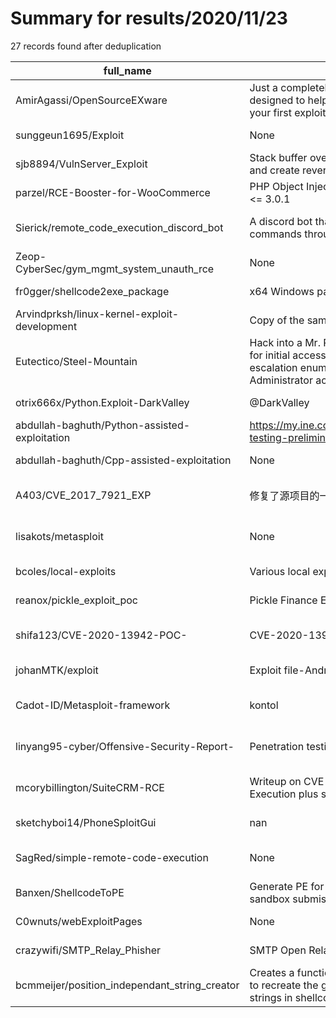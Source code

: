 
# Summary for results/2020/11/23
    
27 records found after deduplication

| full_name | description | html_url | matched_list | matched_count | pushed_at | size | stargazers_count | language | forks_count | vul_ids |
|-----------------------------------------------|---------------------------------------------------------------------------------------------------------------------------------------------------------------------------------------------------------|------------------------------------------------------------------|----------------------------------|-----------------|---------------------------|--------|--------------------|------------|---------------|--------------------|
| AmirAgassi/OpenSourceEXware | Just a completely open sourced, non skidded, and free exploit designed to help people learn the basics and maybe jump-start your first exploit! | https://github.com/AmirAgassi/OpenSourceEXware | ['exploit'] | 1 | 2020-11-23 23:21:06+00:00 | 2 | 1 | | 0 | [] |
| sunggeun1695/Exploit | None | https://github.com/sunggeun1695/Exploit | ['exploit'] | 1 | 2020-11-23 10:45:43+00:00 | 15 | 0 | | 0 | [] |
| sjb8894/VulnServer_Exploit | Stack buffer overflow + Meterpreter payload to exploit VulnServer and create reverse TCP shell | https://github.com/sjb8894/VulnServer_Exploit | ['exploit'] | 1 | 2020-11-23 22:56:17+00:00 | 1 | 0 | Python | 0 | [] |
| parzel/RCE-Booster-for-WooCommerce | PHP Object Injection Vulnerability in Booster for WooCommerce <= 3.0.1 | https://github.com/parzel/RCE-Booster-for-WooCommerce | ['rce'] | 1 | 2020-11-23 18:13:39+00:00 | 9172 | 0 | PHP | 1 | [] |
| Sierick/remote_code_execution_discord_bot | A discord bot that once set up and running allows you to execute commands through discord | https://github.com/Sierick/remote_code_execution_discord_bot | ['remote code execution'] | 1 | 2020-11-23 20:03:35+00:00 | 6 | 0 | Python | 0 | [] |
| Zeop-CyberSec/gym_mgmt_system_unauth_rce | None | https://github.com/Zeop-CyberSec/gym_mgmt_system_unauth_rce | ['rce'] | 1 | 2020-11-23 16:02:34+00:00 | 2 | 0 | Ruby | 0 | [] |
| fr0gger/shellcode2exe_package | x64 Windows package of the shellcode2exe tool | https://github.com/fr0gger/shellcode2exe_package | ['shellcode'] | 1 | 2020-11-23 15:16:20+00:00 | 4339 | 3 | | 3 | [] |
| Arvindprksh/linux-kernel-exploit-development | Copy of the same repository from gitlab by k3170makan | https://github.com/Arvindprksh/linux-kernel-exploit-development | ['exploit'] | 1 | 2020-11-23 15:10:48+00:00 | 2 | 0 | C | 0 | [] |
| Eutectico/Steel-Mountain | Hack into a Mr. Robot themed Windows machine. Use metasploit for initial access, utilise powershell for Windows privilege escalation enumeration and learn a new technique to get Administrator access. | https://github.com/Eutectico/Steel-Mountain | ['metasploit module OR payload'] | 1 | 2020-11-23 14:54:19+00:00 | 1229 | 0 | PowerShell | 1 | [] |
| otrix666x/Python.Exploit-DarkValley | @DarkValley | https://github.com/otrix666x/Python.Exploit-DarkValley | ['exploit'] | 1 | 2020-11-23 16:05:41+00:00 | 7 | 0 | Python | 0 | [] |
| abdullah-baghuth/Python-assisted-exploitation | https://my.ine.com/CyberSecurity/courses/5810c2ff/penetration-testing-preliminary-skills-programming | https://github.com/abdullah-baghuth/Python-assisted-exploitation | ['exploit'] | 1 | 2020-11-23 12:18:15+00:00 | 2 | 0 | Python | 0 | [] |
| abdullah-baghuth/Cpp-assisted-exploitation | None | https://github.com/abdullah-baghuth/Cpp-assisted-exploitation | ['exploit'] | 1 | 2020-11-23 12:16:53+00:00 | 3 | 0 | C++ | 0 | [] |
| A403/CVE_2017_7921_EXP | 修复了源项目的一个bug,若能正常使用使用源项目即可 | https://github.com/A403/CVE_2017_7921_EXP | ['cve-2'] | 1 | 2020-11-23 11:24:04+00:00 | 8 | 0 | Python | 0 | ['CVE-2017-7921'] |
| lisakots/metasploit | None | https://github.com/lisakots/metasploit | ['metasploit module OR payload'] | 1 | 2020-11-23 09:49:46+00:00 | 0 | 0 | | 0 | [] |
| bcoles/local-exploits | Various local exploits | https://github.com/bcoles/local-exploits | ['exploit'] | 1 | 2020-11-23 11:43:22+00:00 | 56 | 107 | Shell | 45 | [] |
| reanox/pickle_exploit_poc | Pickle Finance Exploit PoC | https://github.com/reanox/pickle_exploit_poc | ['exploit'] | 1 | 2020-11-23 01:53:11+00:00 | 79 | 2 | Solidity | 1 | [] |
| shifa123/CVE-2020-13942-POC- | CVE-2020-13942 POC + Automation Script | https://github.com/shifa123/CVE-2020-13942-POC- | ['cve poc', 'cve-2'] | 2 | 2020-11-23 10:48:34+00:00 | 6 | 9 | nan | 9 | ['CVE-2020-13942'] |
| johanMTK/exploit | Exploit file-Android | https://github.com/johanMTK/exploit | ['exploit'] | 1 | 2020-11-23 21:40:44+00:00 | 19 | 0 | | 0 | [] |
| Cadot-ID/Metasploit-framework | kontol | https://github.com/Cadot-ID/Metasploit-framework | ['metasploit module OR payload'] | 1 | 2020-11-23 13:39:43+00:00 | 2394 | 0 | Shell | 0 | [] |
| linyang95-cyber/Offensive-Security-Report- | Penetration testing using tools such as Nessus and Metasploit | https://github.com/linyang95-cyber/Offensive-Security-Report- | ['metasploit module OR payload'] | 1 | 2020-11-23 04:26:49+00:00 | 4518 | 0 | | 0 | [] |
| mcorybillington/SuiteCRM-RCE | Writeup on CVE-2020-28328: SuiteCRM Log File Remote Code Execution plus some bonus Cross-Site Scripting | https://github.com/mcorybillington/SuiteCRM-RCE | ['rce', 'remote code execution'] | 2 | 2020-11-23 17:27:07+00:00 | 31968 | 2 | | 1 | ['CVE-2020-28328'] |
| sketchyboi14/PhoneSploitGui | nan | https://github.com/sketchyboi14/PhoneSploitGui | ['sploit'] | 1 | 2020-11-23 01:12:03+00:00 | 17718 | 1 | Python | 0 | [] |
| SagRed/simple-remote-code-execution | None | https://github.com/SagRed/simple-remote-code-execution | ['remote code execution'] | 1 | 2020-11-23 11:27:54+00:00 | 1 | 0 | Python | 0 | [] |
| Banxen/ShellcodeToPE | Generate PE for the input shellcode for quick debugging or sandbox submission or whatsoever. Use only for 32 bit shellcode. | https://github.com/Banxen/ShellcodeToPE | ['shellcode'] | 1 | 2020-11-23 06:35:40+00:00 | 71 | 1 | C | 1 | [] |
| C0wnuts/webExploitPages | None | https://github.com/C0wnuts/webExploitPages | ['exploit'] | 1 | 2020-11-23 17:10:57+00:00 | 30 | 0 | PHP | 0 | [] |
| crazywifi/SMTP_Relay_Phisher | SMTP Open Relay Exploitation | https://github.com/crazywifi/SMTP_Relay_Phisher | ['exploit'] | 1 | 2020-11-23 16:26:23+00:00 | 365 | 7 | HTML | 3 | [] |
| bcmmeijer/position_independant_string_creator | Creates a function or asm that fills a buffer with the bytes needed to recreate the given string on runtime. This way, you can use strings in shellcode since it is not position dependant | https://github.com/bcmmeijer/position_independant_string_creator | ['shellcode'] | 1 | 2020-11-23 23:48:28+00:00 | 17 | 1 | Python | 0 | [] |

